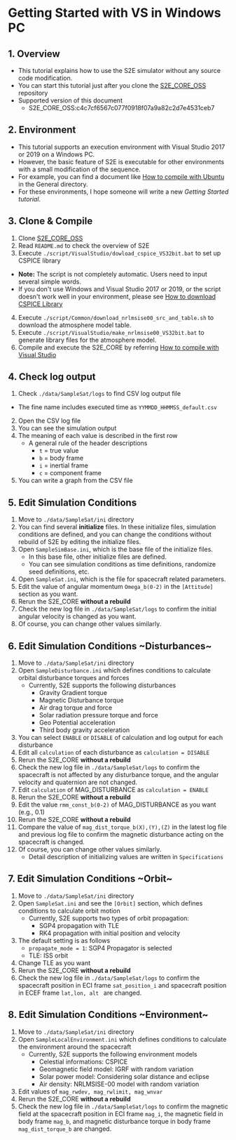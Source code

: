 # Getting Started with VS in Windows PC

## 1.  Overview

- This tutorial explains how to use the S2E simulator without any source code modification.   
- You can start this tutorial just after you clone the [S2E_CORE_OSS](https://gitlab.com/ut_issl/s2e/s2e_core_oss) repository 
- Supported version of this document
  - S2E_CORE_OSS:c4c7cf6567c077f0918f07a9a82c2d7e4531ceb7

## 2. Environment
- This tutorial supports an execution environment with Visual Studio 2017 or 2019 on a Windows PC.  
- However, the basic feature of S2E is executable for other environments with a small modification of the sequence. 
- For example, you can find a document like [How to compile with Ubuntu](../General/HowToCompileWithUbuntuInDocker.md) in the General directory.
- For these environments, I hope someone will write a new *Getting Started tutorial*.  

## 3. Clone & Compile
1. Clone  [S2E_CORE_OSS](https://gitlab.com/ut_issl/s2e/s2e_core_oss)   
2. Read `README.md` to check the overview of S2E  
3. Execute `./script/VisualStudio/dowload_cspice_VS32bit.bat` to set up CSPICE library  
  - **Note:** The script is not completely automatic. Users need to input several simple words.  
  - If you don't use Windows and Visual Studio 2017 or 2019, or the script doesn't work well in your environment, please see  [How to download CSPICE Library](./General/HowToDwnloadCSPCElibrary.md)  
4. Execute `./script/Common/download_nrlmsise00_src_and_table.sh` to download the atmosphere model table.
4. Execute `./script/VisualStudio/make_nrlmsise00_VS32bit.bat` to generate library files for the atmosphere model.
4. Compile and execute the S2E_CORE by referring [How to compile with Visual Studio](./General/HowToCompileWithVisualStudio.md)  

## 4. Check log output

1.  Check `./data/SampleSat/logs` to find CSV log output file  
   - The fine name includes executed time as `YYMMDD_HHMMSS_default.csv`  
2. Open the CSV log file  
3. You can see the simulation output  
4. The meaning of each value is described in the first row  
   - A general rule of the header descriptions  
     - `t` = true value   
     - `b` = body frame  
     - `i` = inertial frame  
     - `c` = component frame  
5. You can write a graph from the CSV file  
   
## 5. Edit Simulation Conditions

1.  Move to `./data/SampleSat/ini`  directory  
2.  You can find several **initialize** files. In these initialize files, simulation conditions are defined, and you can change the conditions without rebuild of S2E by editing the initialize files.
3.  Open `SampleSimBase.ini`, which is the base file of the initialize files.
    - In this base file, other initialize files are defined.
    - You can see simulation conditions as time definitions, randomize seed definitions, etc. 
4.  Open `SampleSat.ini`, which is the file for spacecraft related parameters.
4.  Edit the value of angular momentum `Omega_b(0-2)` in the `[Attitude]` section as you want.
5.  Rerun the S2E_CORE **without a rebuild**
6.  Check the new log file in `./data/SampleSat/logs` to confirm the initial angular velocity is changed as you want.
7.  Of course, you can change other values similarly.

## 6. Edit Simulation Conditions ~Disturbances~

1.  Move to `./data/SampleSat/ini`  directory  
2.  Open `SampleDisturbance.ini` which defines conditions to calculate orbital disturbance torques and forces
    - Currently, S2E supports the following disturbances
      - Gravity Gradient torque
      - Magnetic Disturbance torque
      - Air drag torque and force
      - Solar radiation pressure torque and force
      - Geo Potential acceleration
      - Third body gravity acceleration
3.  You can select `ENABLE` or `DISABLE` of calculation and log output for each disturbance
4.   Edit all `calculation` of each disturbance as `calculation = DISABLE`
5.  Rerun the S2E_CORE **without a rebuild**
6.  Check the new log file in `./data/SampleSat/logs` to confirm the spacecraft is not affected by any disturbance torque, and the angular velocity and quaternion are not changed.
7.  Edit  `calculation` of MAG_DISTURBANCE as `calculation = ENABLE`
8.  Rerun the S2E_CORE **without a rebuild**
9.  Edit the value `rmm_const_b(0-2)` of MAG_DISTURBANCE as you want (e.g., 0.1)
10.  Rerun the S2E_CORE **without a rebuild**
11.  Compare the value of `mag_dist_torque_b(X),(Y),(Z)` in the latest log file and previous log file to confirm the magnetic disturbance acting on the spacecraft is changed.
12.  Of course, you can change other values similarly.
     - Detail description of initializing values are written in `Specifications`

## 7. Edit Simulation Conditions ~Orbit~

1.  Move to `./data/SampleSat/ini`  directory  
2.  Open `SampleSat.ini` and see the `[Orbit]` section, which defines conditions to calculate orbit motion
    - Currently, S2E supports two types of orbit propagation:
      - SGP4 propagation with TLE
      - RK4 propagation with initial position and velocity
3.  The default setting is as follows
    - `propagate_mode = 1`: SGP4 Propagator is selected
    - TLE: ISS orbit
4.  Change TLE as you want
5.  Rerun the S2E_CORE **without a rebuild**
6.  Check the new log file in `./data/SampleSat/logs` to confirm the spacecraft position in ECI frame `sat_position_i` and spacecraft position in ECEF frame `lat,lon, alt ` are changed.

## 8. Edit Simulation Conditions ~Environment~

1.  Move to `./data/SampleSat/ini`  directory  
2.  Open `SampleLocalEnvironment.ini` which defines conditions to calculate the environment around the spacecraft
    - Currently, S2E supports the following environment models
      - Celestial informations: CSPICE
      - Geomagnetic field model: IGRF with random variation
      - Solar power model: Considering solar distance and eclipse
      - Air density: NRLMSISE-00 model with random variation
3.  Edit values of `mag_rwdev, mag_rwlimit, mag_wnvar` 
4.  Rerun the S2E_CORE **without a rebuild**
5.  Check the new log file in `./data/SampleSat/logs` to confirm the magnetic field at the spacecraft position in ECI frame `mag_i`, the magnetic field in body frame `mag_b`, and magnetic disturbance torque in body frame `mag_dist_torque_b` are changed.